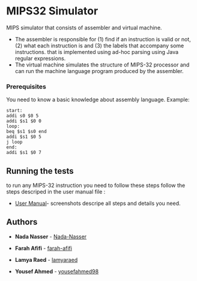 # MIPS32 Simulator

MIPS simulator that consists of assembler and virtual machine.
- The assembler is responsible for (1) find if an instruction is valid or not, (2) what each instruction is and (3) the labels that accompany some instructions.
that is implemented using ad-hoc parsing using Java regular expressions.
- The virtual machine simulates the structure of MIPS-32 processor and can run the machine language program produced by the assembler. 

### Prerequisites

You need to know a basic knowledge about assembly language.
Example:
```
start:
addi s0 $0 5
addi $s1 $0 0
loop:
beq $s1 $s0 end
addi $s1 $0 5
j loop
end:
addi $s1 $0 7 
```

## Running the tests

to run any MIPS-32 instruction you need to follow these steps follow the steps descriped in the user manual file :

* [User Manual](https://github.com/Nada-Nasser/MIPS32-Simulator-/blob/master/MIPS32%20Simulator/User%20Manual.docx)- screenshots descripe all steps and details you need.

## Authors

* **Nada Nasser** -  [Nada-Nasser](https://github.com/Nada-Nasser)

* **Farah Afifi** -  [farah-afifi](https://github.com/farah-afifi)

* **Lamya Raed**  -  [lamyaraed](https://github.com/lamyaraed)

* **Yousef Ahmed** - [yousefahmed98](https://github.com/yousefahmed98)



